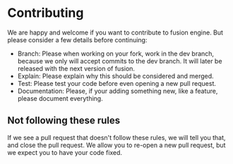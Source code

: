 # Contributing
We are happy and welcome if you want to contribute to fusion engine. But please consider a few details before continuing:
- Branch: Please when working on your fork, work in the dev branch, because we only will accept commits to the dev branch. It will later be released with the next version of fusion.
- Explain: Please explain why this should be considered and merged. 
- Test: Please test your code before even opening a new pull request. 
- Documentation: Please, if your adding something new, like a feature, please document everything. 

## Not following these rules
If we see a pull request that doesn't follow these rules, we will tell you that, and close the pull request. 
We allow you to re-open a new pull request, but we expect you to have your code fixed.
